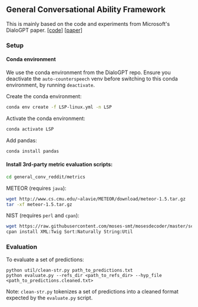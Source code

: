 
## General Conversational Ability Framework

This is mainly based on the code and experiments from Microsoft's DialoGPT paper. [[code]](https://github.com/microsoft/DialoGPT) [[paper]](https://arxiv.org/abs/1911.00536)

### Setup

#### Conda environment

We use the conda environment from the DialoGPT repo. Ensure you deactivate the `auto-counterspeech` venv before switching to this conda environment, by running `deactivate`.


Create the conda environment:

```bash
conda env create -f LSP-linux.yml -n LSP
```

Activate the conda environment:
```bash
conda activate LSP
```

Add pandas:
```bash
conda install pandas
```

#### Install 3rd-party metric evaluation scripts:

```bash
cd general_conv_reddit/metrics
```

METEOR (requires `java`):
```bash
wget http://www.cs.cmu.edu/~alavie/METEOR/download/meteor-1.5.tar.gz
tar -xf meteor-1.5.tar.gz
```

NIST (requires `perl` and `cpan`):
```bash
wget https://raw.githubusercontent.com/moses-smt/mosesdecoder/master/scripts/generic/mteval-v14.pl
cpan install XML:Twig Sort:Naturally String:Util
```

### Evaluation

To evaluate a set of predictions:

```
python util/clean-str.py path_to_predictions.txt
python evaluate.py --refs_dir <path_to_refs_dir> --hyp_file <path_to_predictions.cleaned.txt>
```

Note: `clean-str.py` tokenizes a set of predictions into a cleaned format expected by the `evaluate.py` script.
